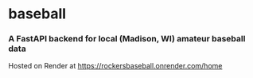 # baseball
### A FastAPI backend for local (Madison, WI) amateur baseball data

Hosted on Render at https://rockersbaseball.onrender.com/home 
